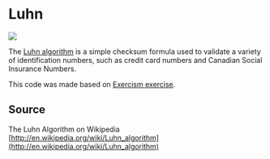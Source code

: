 # Luhn

![](https://github.com/blancohugo/luhn/workflows/Clojure%20CI/badge.svg)

The [Luhn algorithm](https://en.wikipedia.org/wiki/Luhn_algorithm) is
a simple checksum formula used to validate a variety of identification
numbers, such as credit card numbers and Canadian Social Insurance
Numbers.

This code was made based on [Exercism exercise](https://exercism.io/tracks/clojure/exercises/luhn).

## Source

The Luhn Algorithm on Wikipedia [http://en.wikipedia.org/wiki/Luhn_algorithm](http://en.wikipedia.org/wiki/Luhn_algorithm)
